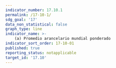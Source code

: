```yaml
---
indicator_number: 17.10.1
permalink: /17-10-1/
sdg_goal: '17'
data_non_statistical: false
graph_type: line
indicator_name: >-
    (a) Promedio arancelario mundial ponderado
indicator_sort_order: 17-10-01
published: true
reporting_status: notapplicable
target_id: '17.10'
---
```

